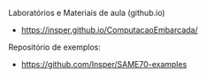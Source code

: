 Laboratórios e Materiais de aula (github.io)

- https://insper.github.io/ComputacaoEmbarcada/

Repositório de exemplos:

- https://github.com/Insper/SAME70-examples 
